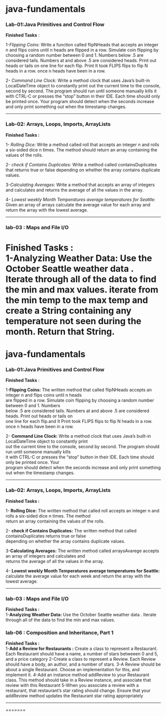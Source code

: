 
# java-fundamentals


### Lab-01:Java Primitives and Control Flow <br>
**Finished Tasks** :<br>

1-*Flipping Coins:* Write a function called flipNHeads that accepts an integer n and flips coins until n heads are flipped in a row. Simulate coin flipping by choosing a random number between 0 and 1. Numbers below .5 are considered tails. Numbers at and above .5 are considered heads. Print out heads or tails on one line for each flip. Print It took FLIPS flips to flip N heads in a row. once n heads have been in a row.<br>

2- *Command Line Clock:* Write a method clock that uses Java’s built-in LocalDateTime object to constantly print out the current time to the console, second by second. The program should run until someone manually kills it with CTRL-C or presses the “stop” button in their IDE. Each time should only be printed once. Your program should detect when the seconds increase and only print something out when the timestamp changes.<br>


<hr>

### Lab-02: Arrays, Loops, Imports, ArrayLists<br>

**Finished Tasks :**<br>

1- *Rolling Dice:* Write a method called roll that accepts an integer n and rolls a six-sided dice n times. The method should return an array containing the values of the rolls.

2- *check if Contains Duplicates:* Write a method called containsDuplicates that returns true or false depending on whether the array contains duplicate values.

3-*Calculating Averages:* Write a method that accepts an array of integers and calculates and returns the average of all the values in the array.

4- *Lowest weekly Month Temperatures average temperatures for Seattle:* Given an array of arrays calculate the average value for each array and return the array with the lowest average.
<hr>

### lab-03 : Maps and File I/O<br>
**Finished Tasks :**<br>
1-**Analyzing Weather Data:**
Use the October Seattle weather data . Iterate through all of the data to find the min and max values.
 iterate from the min temp to the max temp and create a String containing any temperature not seen during the month. Return that String.
=======

# java-fundamentals


### Lab-01:Java Primitives and Control Flow <br>
**Finished Tasks** :<br>

1-**Flipping Coins:** The written method that called flipNHeads  accepts an integer n and flips coins until n heads<br> are flipped in a row. Simulate coin flipping by choosing a random number between 0 and 1. Numbers <br>below .5 are considered tails. Numbers at and above .5 are considered heads. Print out heads or tails on <br>one line for each flip.and It Print took FLIPS flips to flip N heads in a row. once n heads have been in a row.<br>

2- **Command Line Clock:** Write a method clock that uses Java’s built-in LocalDateTime object to constantly print <br>out the current time to the console, second by second. The program should run until someone manually kills <br>it with CTRL-C or presses the “stop” button in their IDE. Each time should only be printed once. Your <br>program should detect when the seconds increase and only print something out when the timestamp changes.<br>



<hr>

### Lab-02: Arrays, Loops, Imports, ArrayLists<br>

**Finished Tasks :**<br>

1- **Rolling Dice:** The written method that called roll  accepts an integer n and rolls a six-sided dice n times. The method  <br>return an array containing the values of the rolls.<br>

2- **check if Contains Duplicates:** The written method that called containsDuplicates  returns true or false <br>depending on whether the array contains duplicate values.<br>

3-**Calculating Averages:** The written method called arraysAvarege accepts an array of integers and calculates and <br>returns the average of all the values in the array.<br>

4- **Lowest weekly Month Temperatures average temperatures for Seattle:** calculate the average value for each week and return the array with the lowest average.

<hr>

### lab-03 : Maps and File I/O<br>
**Finished Tasks :**<br>
1-**Analyzing Weather Data:**
Use the October Seattle weather data . Iterate through all of the data to find the min and max values.


### lab-06 : Composition and Inheritance, Part 1<br>
**Finished Tasks :**<br>
1-**Add a Review for Restaurants :**
Create a class to represent a Restaurant. Each Restaurant should have a name, a number of stars betweeen 0 and 5, and a price category
2-Create a class to represent a Review. Each Review should have a body, an author, and a number of stars.
3-A Review should be about a single Restaurant. Choose an implementation for this, and implement it. 
4-Add an instance method addReview to your Restaurant class. This method should take in a Review instance, and associate that review with this Restaurant
5-When you associate a review with a restaurant, that restaurant’s star rating should change. Ensure that your addReview method updates the Restaurant star rating appropriately
<hr>
=======

